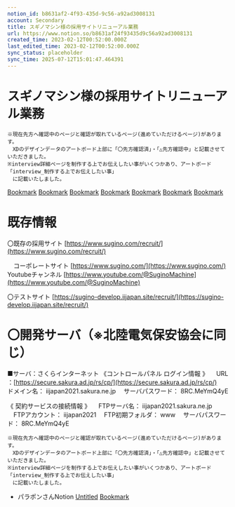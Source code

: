 ```yaml
---
notion_id: b8631af2-4f93-435d-9c56-a92ad3008131
account: Secondary
title: スギノマシン様の採用サイトリニューアル業務
url: https://www.notion.so/b8631af24f93435d9c56a92ad3008131
created_time: 2023-02-12T00:52:00.000Z
last_edited_time: 2023-02-12T00:52:00.000Z
sync_status: placeholder
sync_time: 2025-07-12T15:01:47.464391
---
```

# スギノマシン様の採用サイトリニューアル業務

```plain text
※現在先方へ確認中のページと確認が取れているページ(進めていただけるページ)があります。
　XDのデザインデータのアートボード上部に「〇先方確認済」・「△先方確認中」と記載させていただきました。
※interview詳細ページを制作する上でお伝えしたい事がいくつかあり、アートボード「interview_制作する上でお伝えしたい事」
　に記載いたしました。
```
[Bookmark](https://xd.adobe.com/view/0d6f496e-cffe-4484-b3e1-00f54486c205-583c/)
[Bookmark](https://xd.adobe.com/view/fc2ad902-bc98-4553-b376-b483f925a15d-a979/screen/060ec03d-036f-4a03-93f0-613960afd2cc)
[Bookmark](https://xd.adobe.com/view/5db02d57-b596-4423-903b-1e133905f2f8-08e3/)
[Bookmark](https://xd.adobe.com/view/c878e20f-db18-49b8-874a-dd2282f60dc8-9d2b/)
[Bookmark](https://ui-meeting.com/p/742f2390-7156-11ed-8f3b-8f1c75e1da32/39827)
[Bookmark](https://ui-meeting.com/p/da5fafc0-743b-11ed-b798-f7276640c73a/39834)
[Bookmark](https://xd.adobe.com/view/3461e023-1cb3-4cc1-9cd4-9b9937294258-6132/)
# 既存情報
  〇既存の採用サイト
[https://www.sugino.com/recruit/](https://www.sugino.com/recruit/)

　コーポレートサイト
[https://www.sugino.com/](https://www.sugino.com/)
　Youtubeチャンネル
[https://www.youtube.com/@SuginoMachine](https://www.youtube.com/@SuginoMachine)

〇テストサイト
[https://sugino-develop.iijapan.site/recruit/](https://sugino-develop.iijapan.site/recruit/)


〇開発サーバ（※北陸電気保安協会に同じ）
======================
■サーバ：さくらインターネット
《コントロールパネル ログイン情報 》
　URL ：[https://secure.sakura.ad.jp/rs/cp/](https://secure.sakura.ad.jp/rs/cp/)
　ドメイン名： iijapan2021.sakura.ne.jp
　サーバパスワード： 8RC.MeYmQ4yE

《 契約サービスの接続情報 》
　FTPサーバ名： iijapan2021.sakura.ne.jp
　FTPアカウント： iijapan2021
　FTP初期フォルダ： www
　サーバパスワード： 8RC.MeYmQ4yE
```plain text
※現在先方へ確認中のページと確認が取れているページ(進めていただけるページ)があります。
　XDのデザインデータのアートボード上部に「〇先方確認済」・「△先方確認中」と記載させていただきました。
※interview詳細ページを制作する上でお伝えしたい事がいくつかあり、アートボード「interview_制作する上でお伝えしたい事」
　に記載いたしました。
```
- パラポンさんNotion
  [Untitled](https://www.notion.so/1cd3b55a04884db991874d452e79c43a) 
  [Bookmark](https://www.webcreatorbox.com/tech/loading-animation)